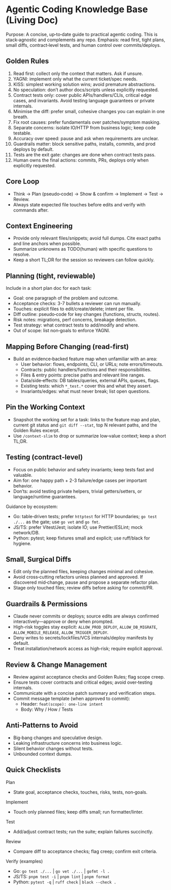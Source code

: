 # Agentic Coding Knowledge Base (Living Doc)

Purpose: A concise, up‑to‑date guide to practical agentic coding. This is stack‑agnostic and complements any repo. Emphasis: read first, tight plans, small diffs, contract‑level tests, and human control over commits/deploys.

## Golden Rules

1. Read first: collect only the context that matters. Ask if unsure.
2. YAGNI: implement only what the current ticket/spec needs.
3. KISS: simplest working solution wins; avoid premature abstractions.
4. No speculation: don’t author docs/scripts unless explicitly requested.
5. Contract tests only: cover public APIs/handlers/CLIs, critical edge cases, and invariants. Avoid testing language guarantees or private internals.
6. Minimise the diff: prefer small, cohesive changes you can explain in one breath.
7. Fix root causes: prefer fundamentals over patches/symptom masking.
8. Separate concerns: isolate IO/HTTP from business logic; keep code testable.
9. Accuracy over speed: pause and ask when requirements are unclear.
10. Guardrails matter: block sensitive paths, installs, commits, and prod deploys by default.
11. Tests are the exit gate: changes are done when contract tests pass.
12. Human owns the final actions: commits, PRs, deploys only when explicitly requested.

## Core Loop

- Think → Plan (pseudo‑code) → Show & confirm → Implement → Test → Review.
- Always state expected file touches before edits and verify with commands after.

## Context Engineering

- Provide only relevant files/snippets; avoid full dumps. Cite exact paths and line anchors when possible.
- Summarize unknowns as TODO(human) with specific questions to resolve.
- Keep a short TL;DR for the session so reviewers can follow quickly.

## Planning (tight, reviewable)

Include in a short plan doc for each task:

- Goal: one paragraph of the problem and outcome.
- Acceptance checks: 3-7 bullets a reviewer can run manually.
- Touches: explicit files to edit/create/delete; intent per file.
- Diff outline: pseudo‑code for key changes (functions, structs, routes).
- Risk notes: migrations, perf concerns, breakage detection.
- Test strategy: what contract tests to add/modify and where.
- Out of scope: list non‑goals to enforce YAGNI.

## Mapping Before Changing (read‑first)

- Build an evidence‑backed feature map when unfamiliar with an area:
  - User behavior: flows, endpoints, CLI, or URLs; note errors/timeouts.
  - Contracts: public handlers/functions and their responsibilities.
  - Files & entry points: precise paths and relevant line ranges.
  - Data/side‑effects: DB tables/queries, external APIs, queues, flags.
  - Existing tests: which `*_test.*` cover this and what they assert.
  - Invariants/edges: what must never break; list open questions.

## Pin the Working Context

- Snapshot the working set for a task: links to the feature map and plan, current git status and `git diff --stat`, top N relevant paths, and the Golden Rules excerpt.
- Use `/context-slim` to drop or summarize low‑value context; keep a short TL;DR.

## Testing (contract‑level)

- Focus on public behavior and safety invariants; keep tests fast and valuable.
- Aim for: one happy path + 2-3 failure/edge cases per important behavior.
- Don’ts: avoid testing private helpers, trivial getters/setters, or language/runtime guarantees.

Guidance by ecosystem:

- Go: table‑driven tests; prefer `httptest` for HTTP boundaries; `go test ./...` as the gate; use `go vet` and `go fmt`.
- JS/TS: prefer Vitest/Jest; isolate IO; use Prettier/ESLint; mock network/DB.
- Python: pytest; keep fixtures small and explicit; use ruff/black for hygiene.

## Small, Surgical Diffs

- Edit only the planned files, keeping changes minimal and cohesive.
- Avoid cross‑cutting refactors unless planned and approved. If discovered mid‑change, pause and propose a separate refactor plan.
- Stage only touched files; review diffs before asking for commit/PR.

## Guardrails & Permissions

- Claude never commits or deploys; source edits are always confirmed interactively—approve or deny when prompted.
- High-risk toggles stay explicit: `ALLOW_PROD_DEPLOY`, `ALLOW_DB_MIGRATE`, `ALLOW_MOBILE_RELEASE`, `ALLOW_TRIGGER_DEPLOY`.
- Deny writes to secrets/lockfiles/VCS internals/deploy manifests by default.
- Treat installation/network access as high‑risk; require explicit approval.

## Review & Change Management

- Review against acceptance checks and Golden Rules; flag scope creep.
- Ensure tests cover contracts and critical edges; avoid over‑testing internals.
- Communicate with a concise patch summary and verification steps.
- Commit message template (when approved to commit):
  - Header: `feat(scope): one‑line intent`
  - Body: Why / How / Tests

## Anti‑Patterns to Avoid

- Big‑bang changes and speculative design.
- Leaking infrastructure concerns into business logic.
- Silent behavior changes without tests.
- Unbounded context dumps.

## Quick Checklists

Plan

- State goal, acceptance checks, touches, risks, tests, non‑goals.

Implement

- Touch only planned files; keep diffs small; run formatter/linter.

Test

- Add/adjust contract tests; run the suite; explain failures succinctly.

Review

- Compare diff to acceptance checks; flag creep; confirm exit criteria.

Verify (examples)

- Go: `go test ./...` | `go vet ./...` | `gofmt -l .`
- JS/TS: `pnpm test -i` | `pnpm lint` | `pnpm format`
- Python: `pytest -q` | `ruff check` | `black --check .`
